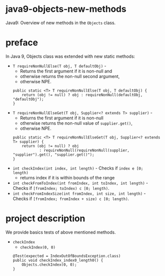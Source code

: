 # java9-objects-new-methods
Java9: Overview of new methods in the `Objects` class.

# preface
In Java 9, Objects class was extended with new static methods:
* `T requireNonNullElse(T obj, T defaultObj)` - 
    * Returns the first argument if it is non-null and
    * otherwise returns the non-null second argument,
    * otherwise NPE.
    ```
    public static <T> T requireNonNullElse(T obj, T defaultObj) {
        return (obj != null) ? obj : requireNonNull(defaultObj, "defaultObj");
    }
    ```
* `T requireNonNullElseGet(T obj, Supplier<? extends T> supplier)` - 
    * Returns the first argument if it is non-null
    * otherwise returns the non-null value of `supplier.get()`,
    * otherwise NPE.
    ```
    public static <T> T requireNonNullElseGet(T obj, Supplier<? extends T> supplier) {
        return (obj != null) ? obj
                : requireNonNull(requireNonNull(supplier, "supplier").get(), "supplier.get()");
    }
    ```
* `int checkIndex(int index, int length)` - 
Checks if `index e [0; length)`
    * returns index if it is within bounds of the range
* `int checkFromToIndex(int fromIndex, int toIndex, int length)` - 
Checks if `[fromIndex; toIndex) c [0; length)`.
* `int checkFromIndexSize(int fromIndex, int size, int length)` - 
Checks if `[fromIndex; fromIndex + size) c [0; length)`.

# project description
We provide basics tests of above mentioned methods.
* `checkIndex`
    * `checkIndex(0, 0)`
    ```
    @Test(expected = IndexOutOfBoundsException.class)
    public void checkIndex_index0_length0() {
        Objects.checkIndex(0, 0);
    }
    ```
    